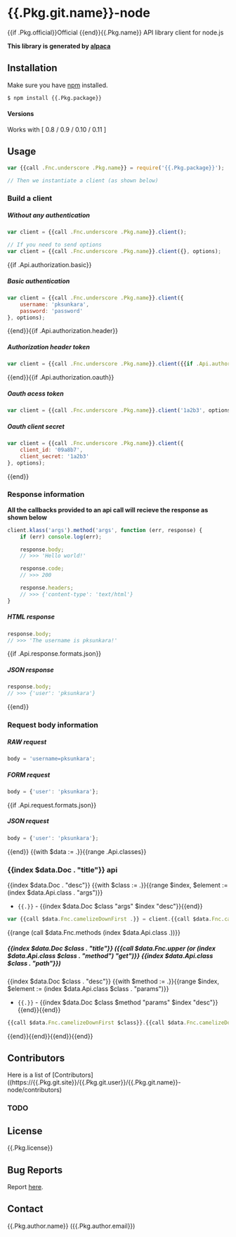 # {{.Pkg.git.name}}-node

{{if .Pkg.official}}Official {{end}}{{.Pkg.name}} API library client for node.js

__This library is generated by [alpaca](https://github.com/pksunkara/alpaca)__

## Installation

Make sure you have [npm](https://npmjs.org) installed.

```bash
$ npm install {{.Pkg.package}}
```

#### Versions

Works with [ 0.8 / 0.9 / 0.10 / 0.11 ]

## Usage

```js
var {{call .Fnc.underscore .Pkg.name}} = require('{{.Pkg.package}}');

// Then we instantiate a client (as shown below)
```

### Build a client

##### Without any authentication

```js
var client = {{call .Fnc.underscore .Pkg.name}}.client();

// If you need to send options
var client = {{call .Fnc.underscore .Pkg.name}}.client({}, options);
```
{{if .Api.authorization.basic}}
##### Basic authentication

```js
var client = {{call .Fnc.underscore .Pkg.name}}.client({
    username: 'pksunkara',
    password: 'password'
}, options);
```
{{end}}{{if .Api.authorization.header}}
##### Authorization header token

```js
var client = {{call .Fnc.underscore .Pkg.name}}.client({{if .Api.authorization.oauth}}{ http_header: '1a2b3' }{{else}}'1a2b3'{{end}}, options);
```
{{end}}{{if .Api.authorization.oauth}}
##### Oauth acess token

```js
var client = {{call .Fnc.underscore .Pkg.name}}.client('1a2b3', options);
```

##### Oauth client secret

```js
var client = {{call .Fnc.underscore .Pkg.name}}.client({
    client_id: '09a8b7',
    client_secret: '1a2b3'
}, options);
```
{{end}}
### Response information

__All the callbacks provided to an api call will recieve the response as shown below__

```js
client.klass('args').method('args', function (err, response) {
    if (err) console.log(err);

    response.body;
    // >>> 'Hello world!'

    response.code;
    // >>> 200

    response.headers;
    // >>> {'content-type': 'text/html'}
}
```

##### HTML response

```js
response.body;
// >>> 'The username is pksunkara!'
```
{{if .Api.response.formats.json}}
##### JSON response

```js
response.body;
// >>> {'user': 'pksunkara'}
```
{{end}}
### Request body information

##### RAW request

```js
body = 'username=pksunkara';
```

##### FORM request

```js
body = {'user': 'pksunkara'};
```
{{if .Api.request.formats.json}}
##### JSON request

```js
body = {'user': 'pksunkara'};
```
{{end}}
{{with $data := .}}{{range .Api.classes}}
### {{index $data.Doc . "title"}} api

{{index $data.Doc . "desc"}}
{{with $class := .}}{{range $index, $element := (index $data.Api.class . "args")}}
 * `{{.}}` - {{index $data.Doc $class "args" $index "desc"}}{{end}}

```js
var {{call $data.Fnc.camelizeDownFirst .}} = client.{{call $data.Fnc.camelizeDownFirst .}}({{call $data.Fnc.prnt.node (index $data.Doc . "args") ", " false}});
```
{{range (call $data.Fnc.methods (index $data.Api.class .))}}
##### {{index $data.Doc $class . "title"}} ({{call $data.Fnc.upper (or (index $data.Api.class $class . "method") "get")}} {{index $data.Api.class $class . "path"}})

{{index $data.Doc $class . "desc"}}
{{with $method := .}}{{range $index, $element := (index $data.Api.class $class . "params")}}
 * `{{.}}` - {{index $data.Doc $class $method "params" $index "desc"}}{{end}}{{end}}

```js
{{call $data.Fnc.camelizeDownFirst $class}}.{{call $data.Fnc.camelizeDownFirst .}}({{call $data.Fnc.prnt.node (index $data.Doc $class . "params") ", " true}}options, callback);
```
{{end}}{{end}}{{end}}{{end}}
## Contributors
Here is a list of [Contributors]((https://{{.Pkg.git.site}}/{{.Pkg.git.user}}/{{.Pkg.git.name}}-node/contributors)

### TODO

## License
{{.Pkg.license}}

## Bug Reports
Report [here](https://{{.Pkg.git.site}}/{{.Pkg.git.user}}/{{.Pkg.git.name}}-node/issues).

## Contact
{{.Pkg.author.name}} ({{.Pkg.author.email}})
